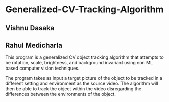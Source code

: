 # Generalized-CV-Tracking-Algorithm

## Vishnu Dasaka
## Rahul Medicharla

This program is a generalized CV object tracking algorithm that attempts to be rotation, scale, brightness, and background invariant using non ML based computer vision techniques.

The program takes as input a target picture of the object to be tracked in a different setting and environment as the source video. The algorithm will then be able to track the object within the video disregarding the differences between the environments of the object.


